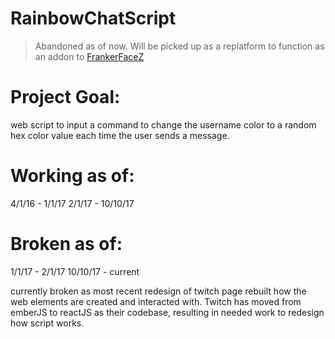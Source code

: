 # RainbowChatScript

> Abandoned as of now. Will be picked up as a replatform to function as an addon to [FrankerFaceZ](https://github.com/FrankerFaceZ)

# Project Goal:
web script to input a command to change the username color to a random hex color value each time the user sends a message.



# Working as of:
4/1/16 - 1/1/17
2/1/17 - 10/10/17

# Broken as of:
1/1/17 - 2/1/17
10/10/17 - current

currently broken as most recent redesign of twitch page rebuilt how the web elements are created and interacted with. 
Twitch has moved from emberJS to reactJS as their codebase, resulting in needed work to redesign how script works.
